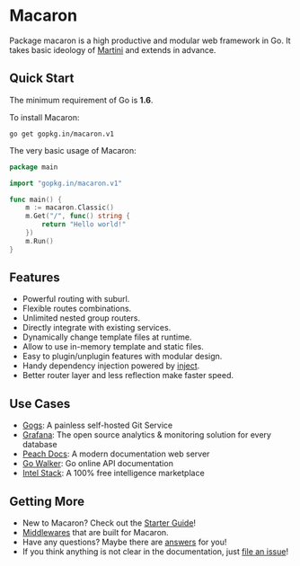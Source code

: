 # Macaron

Package macaron is a high productive and modular web framework in Go. It takes basic ideology of [Martini](https://github.com/go-martini/martini) and extends in advance.

## Quick Start

The minimum requirement of Go is **1.6**.

To install Macaron:

	go get gopkg.in/macaron.v1

The very basic usage of Macaron:

```go
package main

import "gopkg.in/macaron.v1"

func main() {
	m := macaron.Classic()
	m.Get("/", func() string {
		return "Hello world!"
	})
	m.Run()
}
```

## Features

- Powerful routing with suburl.
- Flexible routes combinations.
- Unlimited nested group routers.
- Directly integrate with existing services.
- Dynamically change template files at runtime.
- Allow to use in-memory template and static files.
- Easy to plugin/unplugin features with modular design.
- Handy dependency injection powered by [inject](https://github.com/codegangsta/inject).
- Better router layer and less reflection make faster speed.

## Use Cases

- [Gogs](https://gogs.io): A painless self-hosted Git Service
- [Grafana](http://grafana.org/): The open source analytics & monitoring solution for every database
- [Peach Docs](https://peachdocs.org): A modern documentation web server
- [Go Walker](https://gowalker.org): Go online API documentation
- [Intel Stack](https://intelstack.com/): A 100% free intelligence marketplace

## Getting More

- New to Macaron? Check out the [Starter Guide](starter_guide.md)!
- [Middlewares](middlewares) that are built for Macaron.
- Have any questions? Maybe there are [answers](faqs.md) for you!
- If you think anything is not clear in the documentation, just [file an issue](https://github.com/go-macaron/docs/issues)!
